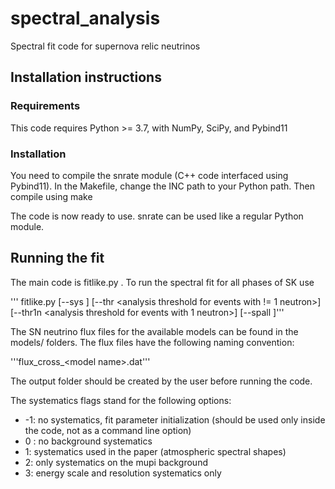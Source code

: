 # spectral_analysis
Spectral fit code for supernova relic neutrinos

## Installation instructions
### Requirements

This code requires Python >= 3.7, with NumPy, SciPy, and Pybind11

### Installation
You need to compile the snrate module (C++ code interfaced using Pybind11). In the Makefile, change the INC path to your Python path. Then compile using
    make

The code is now ready to use. snrate can be used like a regular Python module.


## Running the fit

The main code is fitlike.py . To run the spectral fit for all phases of SK use

'''<python executable>  fitlike.py <model name>  <output folder>  [--sys <systematics flag>] [--thr <analysis threshold for events with != 1 neutron>] 
  [--thr1n <analysis threshold for events with 1 neutron>] [--spall <spallation flag>]'''
  
The SN neutrino flux files for the available models can be found in the models/ folders. The flux files have the following naming convention:
  
'''flux_cross_\<model name\>.dat'''
  
The output folder should be created by the user before running the code.
  
The systematics flags stand for the following options:
* -1: no systematics, fit parameter initialization (should be used only inside the code, not as a command line option)
* 0 : no background systematics
* 1: systematics used in the paper (atmospheric spectral shapes)
* 2: only systematics on the mupi background
* 3: energy scale and resolution systematics only
